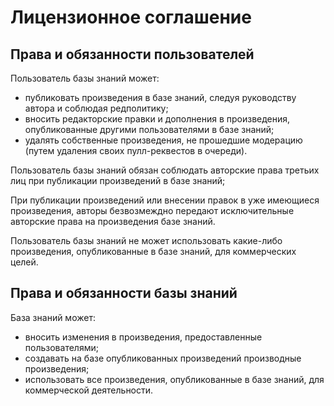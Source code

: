 # Лицензионное соглашение

## Права и обязанности пользователей

Пользователь базы знаний может:
  * публиковать произведения в базе знаний, следуя руководству автора и соблюдая редполитику;
  * вносить редакторские правки и дополнения в произведения, опубликованные другими пользователями в базе знаний;
  * удалять собственные произведения, не прошедшие модерацию (путем удаления своих пулл-реквестов в очереди).

Пользователь базы знаний обязан соблюдать авторские права третьих лиц при публикации произведений в базе знаний;

При публикации произведений или внесении правок в уже имеющиеся произведения, авторы безвозмеждно передают исключительные авторские права на произведения базе знаний.

Пользователь базы знаний не может использовать какие-либо произведения, опубликованные в базе знаний, для коммерческих целей.

## Права и обязанности базы знаний

База знаний может:
  * вносить изменения в произведения, предоставленные пользователями;
  * создавать на базе опубликованных произведений производные произведения;
  * использовать все произведения, опубликованные в базе знаний, для коммерческой деятельности.
